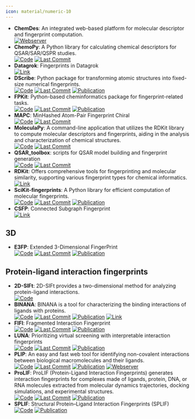 ```yaml
---
icon: material/numeric-10
---
```


- **ChemDes**: An integrated web-based platform for molecular descriptor and fingerprint computation.  
	[![Webserver](https://img.shields.io/badge/Webserver-online-brightgreen?style=for-the-badge&logo=cachet&logoColor=65FF8F)](http://www.scbdd.com/chemdes/) 
- **ChemoPy**: A Python library for calculating chemical descriptors for QSAR/SAR/QSPR studies.  
		[![Code](https://img.shields.io/github/stars/ifyoungnet/Chemopy?style=for-the-badge&logo=github)](https://github.com/ifyoungnet/Chemopy?tab=readme-ov-file) [![Last Commit](https://img.shields.io/github/last-commit/ifyoungnet/Chemopy?style=for-the-badge&logo=github)](https://github.com/ifyoungnet/Chemopy?tab=readme-ov-file) 
- **Datagrok**: Fingerprints in Datagrok  
	[![Link](https://img.shields.io/badge/Link-online-brightgreen?style=for-the-badge&logo=cachet&logoColor=65FF8F)](https://datagrok.ai/help/datagrok/solutions/domains/chem/fingerprints) 
- **DScribe**: Python package for transforming atomic structures into fixed-size numerical fingerprints.  
		[![Code](https://img.shields.io/github/stars/SINGROUP/dscribe?style=for-the-badge&logo=github)](https://github.com/SINGROUP/dscribe) [![Last Commit](https://img.shields.io/github/last-commit/SINGROUP/dscribe?style=for-the-badge&logo=github)](https://github.com/SINGROUP/dscribe) [![Publication](https://img.shields.io/badge/Publication-Citations:502-blue?style=for-the-badge&logo=bookstack)](https://doi.org/10.1016/j.cpc.2019.106949) 
- **FPKit**: Python-based cheminformatics package for fingerprint-related tasks.  
		[![Code](https://img.shields.io/github/stars/davidbajusz/fpkit?style=for-the-badge&logo=github)](https://github.com/davidbajusz/fpkit) [![Last Commit](https://img.shields.io/github/last-commit/davidbajusz/fpkit?style=for-the-badge&logo=github)](https://github.com/davidbajusz/fpkit) [![Publication](https://img.shields.io/badge/Publication-Citations:83-blue?style=for-the-badge&logo=bookstack)](https://doi.org/10.1186/s13321-018-0302-y) 
- **MAPC**: MinHashed Atom-Pair Fingerprint Chiral  
		[![Code](https://img.shields.io/github/stars/reymond-group/mapchiral?style=for-the-badge&logo=github)](https://github.com/reymond-group/mapchiral) [![Last Commit](https://img.shields.io/github/last-commit/reymond-group/mapchiral?style=for-the-badge&logo=github)](https://github.com/reymond-group/mapchiral) 
- **MoleculaPy**: A command-line application that utilizes the RDKit library to compute molecular descriptors and fingerprints, aiding in the analysis and characterization of chemical structures.  
		[![Code](https://img.shields.io/github/stars/kamilpytlak/MoleculaPy?style=for-the-badge&logo=github)](https://github.com/kamilpytlak/MoleculaPy) [![Last Commit](https://img.shields.io/github/last-commit/kamilpytlak/MoleculaPy?style=for-the-badge&logo=github)](https://github.com/kamilpytlak/MoleculaPy) 
- **QSAR_toolbox**: scripts for QSAR model building and fingerprint generation  
		[![Code](https://img.shields.io/github/stars/iwatobipen/QSAR_TOOLBOX?style=for-the-badge&logo=github)](https://github.com/iwatobipen/QSAR_TOOLBOX) [![Last Commit](https://img.shields.io/github/last-commit/iwatobipen/QSAR_TOOLBOX?style=for-the-badge&logo=github)](https://github.com/iwatobipen/QSAR_TOOLBOX) 
- **RDKit**: Offers comprehensive tools for fingerprinting and molecular similarity, supporting various fingerprint types for chemical informatics.  
	[![Link](https://img.shields.io/badge/Link-offline-red?style=for-the-badge&logo=xamarin&logoColor=red)](https://www.rdkit.org/docs/GettingStartedInPython.html#fingerprinting-and-molecular-similarity) 
- **SciKit-fingerprints**: A Python library for efficient computation of molecular fingerprints.  
		[![Code](https://img.shields.io/github/stars/scikit-fingerprints/scikit-fingerprints?style=for-the-badge&logo=github)](https://github.com/scikit-fingerprints/scikit-fingerprints/tree/SoftwareX_submission_v1.6.1) [![Last Commit](https://img.shields.io/github/last-commit/scikit-fingerprints/scikit-fingerprints?style=for-the-badge&logo=github)](https://github.com/scikit-fingerprints/scikit-fingerprints/tree/SoftwareX_submission_v1.6.1) [![Publication](https://img.shields.io/badge/Publication-Citations:0-blue?style=for-the-badge&logo=bookstack)](https://doi.org/10.1016/j.softx.2024.101944) 
- **CSFP**: Connected Subgraph Fingerprint  
	[![Link](https://img.shields.io/badge/Link-online-brightgreen?style=for-the-badge&logo=cachet&logoColor=65FF8F)](https://www.zbh.uni-hamburg.de/en/forschung/amd/software/cs-fingerprints.html) 

## **3D**
- **E3FP**: Extended 3-Dimensional FingerPrint  
		[![Code](https://img.shields.io/github/stars/keiserlab/e3fp?style=for-the-badge&logo=github)](https://github.com/keiserlab/e3fp) [![Last Commit](https://img.shields.io/github/last-commit/keiserlab/e3fp?style=for-the-badge&logo=github)](https://github.com/keiserlab/e3fp) [![Publication](https://img.shields.io/badge/Publication-Citations:84-blue?style=for-the-badge&logo=bookstack)](https://doi.org/10.1021/acs.jmedchem.7b00696) 

## **Protein-ligand interaction fingerprints**
- **2D-SIFt**: 2D-SIFt provides a two-dimensional method for analyzing protein-ligand interactions.  
	[![Code](https://img.shields.io/badge/Code-Repository-blue?style=for-the-badge)](https://bitbucket.org/zchl/sift2d/src/master/) 
- **BINANA**: BINANA is a tool for characterizing the binding interactions of ligands with proteins.  
		[![Code](https://img.shields.io/github/stars/durrantlab/binana?style=for-the-badge&logo=github)](https://github.com/durrantlab/binana/) [![Last Commit](https://img.shields.io/github/last-commit/durrantlab/binana?style=for-the-badge&logo=github)](https://github.com/durrantlab/binana/) [![Publication](https://img.shields.io/badge/Publication-Citations:193-blue?style=for-the-badge&logo=bookstack)](https://doi.org/10.1016%2Fj.jmgm.2011.01.004) [![Link](https://img.shields.io/badge/Link-online-brightgreen?style=for-the-badge&logo=cachet&logoColor=65FF8F)](https://durrantlab.pitt.edu/binana-download/) 
- **FIFI**: Fragmented Interaction Fingerprint  
		[![Code](https://img.shields.io/github/stars/FIFI-VS/FIFI-FP?style=for-the-badge&logo=github)](https://github.com/FIFI-VS/FIFI-FP) [![Last Commit](https://img.shields.io/github/last-commit/FIFI-VS/FIFI-FP?style=for-the-badge&logo=github)](https://github.com/FIFI-VS/FIFI-FP) [![Publication](https://img.shields.io/badge/Publication-Citations:0-blue?style=for-the-badge&logo=bookstack)](https://doi.org/10.1021/acsomega.4c05433) 
- **LUNA**: Prioritizing virtual screening with interpretable interaction fingerprints  
		[![Code](https://img.shields.io/github/stars/keiserlab/LUNA?style=for-the-badge&logo=github)](https://github.com/keiserlab/LUNA) [![Last Commit](https://img.shields.io/github/last-commit/keiserlab/LUNA?style=for-the-badge&logo=github)](https://github.com/keiserlab/LUNA) [![Publication](https://img.shields.io/badge/Publication-Citations:4-blue?style=for-the-badge&logo=bookstack)](https://doi.org/10.1101/2022.05.25.493419) 
- **PLIP**: An easy and fast web tool for identifying non-covalent interactions between biological macromolecules and their ligands.  
		[![Code](https://img.shields.io/github/stars/pharmai/plip?style=for-the-badge&logo=github)](https://github.com/pharmai/plip) [![Last Commit](https://img.shields.io/github/last-commit/pharmai/plip?style=for-the-badge&logo=github)](https://github.com/pharmai/plip) [![Publication](https://img.shields.io/badge/Publication-Citations:1036-blue?style=for-the-badge&logo=bookstack)](https://doi.org/10.1093/nar/gkab294) [![Webserver](https://img.shields.io/badge/Webserver-offline-red?style=for-the-badge&logo=xamarin&logoColor=red)](https://plip-tool.biotec.tu-dresden.de/plip-web/plip/index) 
- **ProLIF**: ProLIF (Protein-Ligand Interaction Fingerprints) generates interaction fingerprints for complexes made of ligands, protein, DNA, or RNA molecules extracted from molecular dynamics trajectories, docking simulations, and experimental structures.  
		[![Code](https://img.shields.io/github/stars/chemosim-lab/ProLIF?style=for-the-badge&logo=github)](https://github.com/chemosim-lab/ProLIF) [![Last Commit](https://img.shields.io/github/last-commit/chemosim-lab/ProLIF?style=for-the-badge&logo=github)](https://github.com/chemosim-lab/ProLIF) [![Publication](https://img.shields.io/badge/Publication-Citations:165-blue?style=for-the-badge&logo=bookstack)](https://doi.org/10.1186/s13321-021-00548-6) 
- **SPLIF**: Structural Protein–Ligand Interaction Fingerprints (SPLIF)  
	[![Code](https://img.shields.io/badge/Code-Repository-blue?style=for-the-badge)](https://oddt.readthedocs.io/en/latest/rst/oddt.html#oddt.fingerprints.SPLIF) [![Publication](https://img.shields.io/badge/Publication-Citations:131-blue?style=for-the-badge&logo=bookstack)](https://doi.org/10.1021%2Fci500319f) 
